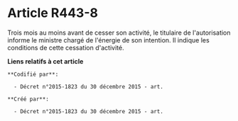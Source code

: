 # Article R443-8

Trois mois au moins avant de cesser son activité, le titulaire de l'autorisation informe le ministre chargé de l'énergie de
son intention. Il indique les conditions de cette cessation d'activité.

**Liens relatifs à cet article**

	**Codifié par**:

	  - Décret n°2015-1823 du 30 décembre 2015 - art.

	**Créé par**:

	  - Décret n°2015-1823 du 30 décembre 2015 - art.
